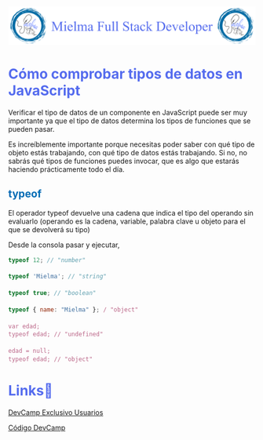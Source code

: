 ![Logo Mielma](/Logo/Logo_Encabezado.png)

# <b><font color="#556CEE">Cómo comprobar tipos de datos en JavaScript</font></b>

Verificar el tipo de datos de un componente en JavaScript puede ser muy importante ya que el tipo de datos determina los tipos de funciones que se pueden pasar.

Es increíblemente importante porque necesitas poder saber con qué tipo de objeto estás trabajando, con qué tipo de datos estás trabajando. Si no, no sabrás qué tipos de funciones puedes invocar, que es algo que estarás haciendo prácticamente todo el día.


## <b><font color="#006cb5">typeof</font></b>
El operador typeof devuelve una cadena que indica el tipo del operando sin evaluarlo (operando es la cadena, variable, palabra clave u objeto para el que se devolverá su tipo)

Desde la consola pasar y ejecutar,
```js
typeof 12; // "number"

typeof 'Mielma'; // "string"

typeof true; // "boolean"

typeof { name: "Mielma" }; / "object"

var edad; 
typeof edad; // "undefined"

edad = null; 
typeof edad; // "object"
```


<!-- ## <b><font color="#006cb5">Coding Exercise</font></b> -->

# <b><font color="#556CEE">Links🔗</font></b>

[DevCamp Exclusivo Usuarios](https://basque.devcamp.com/pt-full-stack-development-javascript-python-react/guide/how-to-check-data-types-javascript)  

[Código DevCamp](https://github.com/rails-camp/javascript-programming/blob/179cd0b3441bc8b69a0770c0bc8c42f102325770/section_b_11_typeof.js)

<!-- [Código Mielma]() -->